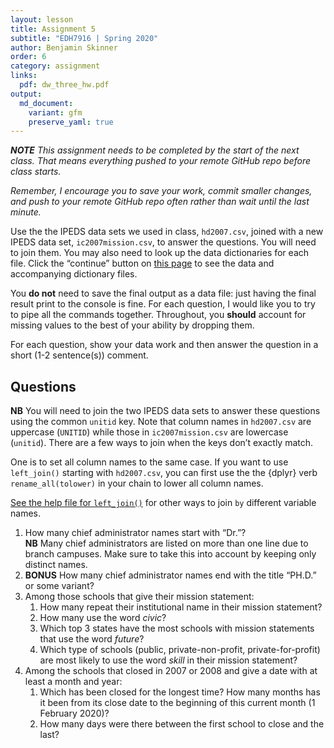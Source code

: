 ```yaml
---
layout: lesson
title: Assignment 5
subtitle: "EDH7916 | Spring 2020"
author: Benjamin Skinner
order: 6
category: assignment
links:
  pdf: dw_three_hw.pdf
output:
  md_document:
    variant: gfm
    preserve_yaml: true
---
```


***NOTE** This assignment needs to be completed by the start of the next
class. That means everything pushed to your remote GitHub repo before
class starts.*

*Remember, I encourage you to save your work, commit smaller changes,
and push to your remote GitHub repo often rather than wait until the
last minute.*

Use the the IPEDS data sets we used in class, `hd2007.csv`, joined with
a new IPEDS data set, `ic2007mission.csv`, to answer the questions. You
will need to join them. You may also need to look up the data
dictionaries for each file. Click the “continue” button on [this
page](https://nces.ed.gov/ipeds/datacenter/DataFiles.aspx) to see the
data and accompanying dictionary files.

You **do not** need to save the final output as a data file: just having
the final result print to the console is fine. For each question, I
would like you to try to pipe all the commands together. Throughout, you
**should** account for missing values to the best of your ability by
dropping them.

For each question, show your data work and then answer the question in a
short (1-2 sentence(s)) comment.

## Questions

**NB** You will need to join the two IPEDS data sets to answer these
questions using the common `unitid` key. Note that column names in
`hd2007.csv` are uppercase (`UNITID`) while those in `ic2007mission.csv`
are lowercase (`unitid`). There are a few ways to join when the keys
don’t exactly match.

One is to set all column names to the same case. If you want to use
`left_join()` starting with `hd2007.csv`, you can first use the the
{dplyr} verb `rename_all(tolower)` in your chain to lower all column
names.

[See the help file for
`left_join()`](https://dplyr.tidyverse.org/reference/join.html) for
other ways to join `by` different variable names.

1.  How many chief administrator names start with “Dr.”?  
    **NB** Many chief administrators are listed on more than one line
    due to branch campuses. Make sure to take this into account by
    keeping only distinct names.
2.  **BONUS** How many chief administrator names end with the title
    “PH.D.” or some variant?
3.  Among those schools that give their mission statement:
    1.  How many repeat their institutional name in their mission
        statement?  
    2.  How many use the word *civic*?
    3.  Which top 3 states have the most schools with mission statements
        that use the word *future*?  
    4.  Which type of schools (public, private-non-profit,
        private-for-profit) are most likely to use the word *skill* in
        their mission statement?
4.  Among the schools that closed in 2007 or 2008 and give a date with
    at least a month and year:
    1.  Which has been closed for the longest time? How many months has
        it been from its close date to the beginning of this current
        month (1 February 2020)?  
    2.  How many days were there between the first school to close and
        the last?
